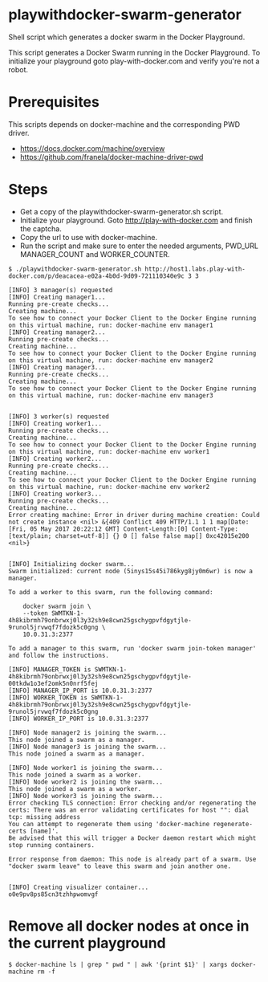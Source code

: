 # playwithdocker-swarm-generator
Shell script which generates a docker swarm in the Docker Playground.

This script generates a Docker Swarm running in the Docker Playground. To initialize your playground goto play-with-docker.com and verify you're not a robot.

# Prerequisites
This scripts depends on docker-machine and the corresponding PWD driver.
* https://docs.docker.com/machine/overview
* https://github.com/franela/docker-machine-driver-pwd

# Steps

* Get a copy of the playwithdocker-swarm-generator.sh script.
* Initialize your playground. Goto http://play-with-docker.com and finish the captcha.
* Copy the url to use with docker-machine.
* Run the script and make sure to enter the needed arguments, PWD_URL MANAGER_COUNT and WORKER_COUNTER.
```
$ ./playwithdocker-swarm-generator.sh http://host1.labs.play-with-docker.com/p/deacacea-e02a-4b0d-9d09-721110340e9c 3 3

[INFO] 3 manager(s) requested
[INFO] Creating manager1...
Running pre-create checks...
Creating machine...
To see how to connect your Docker Client to the Docker Engine running on this virtual machine, run: docker-machine env manager1
[INFO] Creating manager2...
Running pre-create checks...
Creating machine...
To see how to connect your Docker Client to the Docker Engine running on this virtual machine, run: docker-machine env manager2
[INFO] Creating manager3...
Running pre-create checks...
Creating machine...
To see how to connect your Docker Client to the Docker Engine running on this virtual machine, run: docker-machine env manager3


[INFO] 3 worker(s) requested
[INFO] Creating worker1...
Running pre-create checks...
Creating machine...
To see how to connect your Docker Client to the Docker Engine running on this virtual machine, run: docker-machine env worker1
[INFO] Creating worker2...
Running pre-create checks...
Creating machine...
To see how to connect your Docker Client to the Docker Engine running on this virtual machine, run: docker-machine env worker2
[INFO] Creating worker3...
Running pre-create checks...
Creating machine...
Error creating machine: Error in driver during machine creation: Could not create instance <nil> &{409 Conflict 409 HTTP/1.1 1 1 map[Date:[Fri, 05 May 2017 20:22:12 GMT] Content-Length:[0] Content-Type:[text/plain; charset=utf-8]] {} 0 [] false false map[] 0xc42015e200 <nil>}


[INFO] Initializing docker swarm...
Swarm initialized: current node (5inys15s45i786kyg8jy0m6wr) is now a manager.

To add a worker to this swarm, run the following command:

    docker swarm join \
    --token SWMTKN-1-4h8kibrmh79onbrwxj0l3y32sh9e8cwn25gschygpvfdgytjle-9runol5jrvwqf7fdozk5c0gng \
    10.0.31.3:2377

To add a manager to this swarm, run 'docker swarm join-token manager' and follow the instructions.

[INFO] MANAGER_TOKEN is SWMTKN-1-4h8kibrmh79onbrwxj0l3y32sh9e8cwn25gschygpvfdgytjle-00tkdw1o3ef2omk5n0nrf5fej
[INFO] MANAGER_IP_PORT is 10.0.31.3:2377
[INFO] WORKER_TOKEN is SWMTKN-1-4h8kibrmh79onbrwxj0l3y32sh9e8cwn25gschygpvfdgytjle-9runol5jrvwqf7fdozk5c0gng
[INFO] WORKER_IP_PORT is 10.0.31.3:2377

[INFO] Node manager2 is joining the swarm...
This node joined a swarm as a manager.
[INFO] Node manager3 is joining the swarm...
This node joined a swarm as a manager.

[INFO] Node worker1 is joining the swarm...
This node joined a swarm as a worker.
[INFO] Node worker2 is joining the swarm...
This node joined a swarm as a worker.
[INFO] Node worker3 is joining the swarm...
Error checking TLS connection: Error checking and/or regenerating the certs: There was an error validating certificates for host "": dial tcp: missing address
You can attempt to regenerate them using 'docker-machine regenerate-certs [name]'.
Be advised that this will trigger a Docker daemon restart which might stop running containers.

Error response from daemon: This node is already part of a swarm. Use "docker swarm leave" to leave this swarm and join another one.


[INFO] Creating visualizer container...
o0e9pv8ps85cn3tzhhpwomvgf
```
# Remove all docker nodes at once in the current playground
```
$ docker-machine ls | grep " pwd " | awk '{print $1}' | xargs docker-machine rm -f
```

